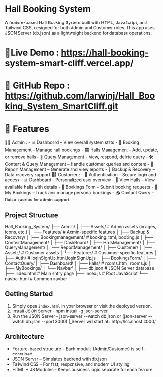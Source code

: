 # Hall Booking System

A feature-based Hall Booking System built with HTML, JavaScript, and Tailwind CSS, designed for both Admin and Customer roles.
This app uses JSON Server (db.json) as a lightweight backend for database operations.

# 🔗Live Demo : https://hall-booking-system-smart-cliff.vercel.app/

# 📂 GitHub Repo : https://github.com/larwinj/Hall_Booking_System_SmartCliff.git

# 🚀 Features
👩‍💼 Admin :
    - 📊 Dashboard – View overall system stats
    - 📑 Booking Management – Manage hall bookings
    - 🏛  Halls Management – Add, update, or remove halls
    - 📝 Query Management - View, respond, delete query
    - 🛠 Content & Query Management – Handle customer queries and content
    - 📂 Report Management – Generate and view reports
    - 🔄 Backup & Recovery – Data recovery support
👨‍💻 Customer : 
    - 🔑 Authentication – Secure login and access
    - 📊 Dashboard – Personalized user overview
    - 🏨 View Halls – View available halls with details
    - 📝 Bookings Form – Submit booking requests
    - 📅 My Bookings – Track and manage personal bookings
    - 📤 Contact Query – Raise queries for admin support
    
## Project Structure

Hall_Booking_System/
├── Admin/
│ ├── Assets/ # Admin assets (images, icons, etc.)
│ └── Features/ # Admin-specific features
│ ├── Backup & Recovery/
│ ├── Bookingmanagement/ # booking.html, booking.js
│ ├── ContentManagement/
│ ├── DashBoard/
│ ├── HallsManagement/
│ ├── QueryManagement/
│ └── ReportManagement/
│
├── Customer/
│ ├── Assets/ # Customer assets
│ └── Features/ # Customer-specific features
│ ├── Auth/ # loginSignUp.html,loginSignUp.js
│ ├── BookingsForm/
│ ├── ContactQuery/
│ ├── Dashboard/
│ ├── Halls/ # rooms.html, rooms.js
│ ├── MyBookings/
│ └── Navbar/
│
├── db.json # JSON Server database
├── index.html # Main entry page
├── index.js # Root JavaScript
└── navbar.html # Common navbar


## Getting Started 
1. Simply open `index.html` in your browser or visit the deployed version.
2. Install JSON Server - npm install -g json-server
3. Run the JSON Server - json-server --watch db.json or (json-server --watch db.json --port 3000)
        |_Server will start at : http://localhost:3000/

## Architecture

- Feature-based structure – Each module (Admin/Customer) is self-contained
- JSON Server – Simulates backend  with db.json
- Tailwind CSS – For fast, responsive, and modern UI styling
- HTML + JS Modules – Keeps business logic separate for each feature
